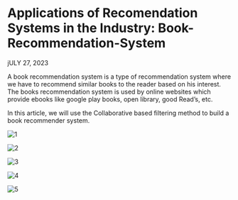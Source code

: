 # Applications of Recomendation Systems in the Industry: Book-Recommendation-System
jULY 27, 2023

A book recommendation system is a type of recommendation system where we have to recommend similar books to the reader based on his interest. The books recommendation system is used by online websites which provide ebooks like google play books, open library, good Read’s, etc.

In this article, we will use the Collaborative based filtering method to build a book recommender system.

![1](https://github.com/Ameenah23/Book-Recommendation-System/assets/123785380/030de983-6379-4a44-a489-866818d2936b)

![2](https://github.com/Ameenah23/Book-Recommendation-System/assets/123785380/b34db26e-f6c6-4da6-a05c-4511788f7642)

![3](https://github.com/Ameenah23/Book-Recommendation-System/assets/123785380/28fe4f62-0fc2-4b42-9dee-3ac82147b907)

![4](https://github.com/Ameenah23/Book-Recommendation-System/assets/123785380/1ce88842-c6b3-48de-95e1-c9c5e152f662)

![5](https://github.com/Ameenah23/Book-Recommendation-System/assets/123785380/8606b2b1-25bd-4b4c-98bf-70f65fe6eca1)









